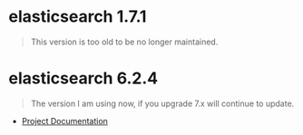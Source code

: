 # elasticsearch 1.7.1

> This version is too old to be no longer maintained.

# elasticsearch 6.2.4

> The version I am using now, if you upgrade 7.x will continue to update.

- [Project Documentation](https://github.com/imperio-wxm/elasticsearch-snippets/blob/master/elasticsearch-6.2.4/README.md)
